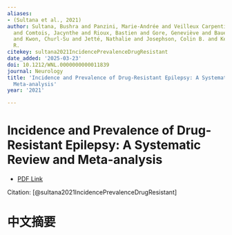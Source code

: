 ```yaml
---
aliases:
- (Sultana et al., 2021)
author: Sultana, Bushra and Panzini, Marie-Andrée and Veilleux Carpentier, Ariane
  and Comtois, Jacynthe and Rioux, Bastien and Gore, Geneviève and Bauer, Prisca R.
  and Kwon, Churl-Su and Jetté, Nathalie and Josephson, Colin B. and Keezer, Mark
  R.
citekey: sultana2021IncidencePrevalenceDrugResistant
date_added: '2025-03-23'
doi: 10.1212/WNL.0000000000011839
journal: Neurology
title: 'Incidence and Prevalence of Drug-Resistant Epilepsy: A Systematic Review and
  Meta-analysis'
year: '2021'

---
```

# Incidence and Prevalence of Drug-Resistant Epilepsy: A Systematic Review and Meta-analysis
- [PDF Link](zotero://open-pdf/library/items/GMHCGKPP)

Citation: [@sultana2021IncidencePrevalenceDrugResistant]

# 中文摘要
